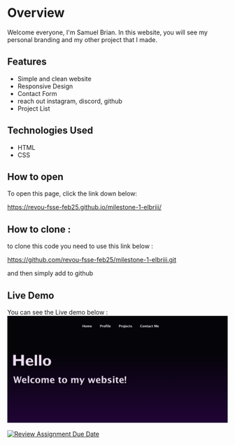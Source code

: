 # Overview

Welcome everyone, I'm Samuel Brian. In this website, you will see my personal branding and my other project that I made.

## Features

- Simple and clean website
- Responsive Design
- Contact Form
- reach out instagram, discord, github
- Project List

## Technologies Used

- HTML
- CSS

## How to open

To open this page, click the link down below:

https://revou-fsse-feb25.github.io/milestone-1-elbriii/

## How to clone :

to clone this code you need to use this link below :

https://github.com/revou-fsse-feb25/milestone-1-elbriii.git

and then simply add to github

## Live Demo

You can see the Live demo below :
![Ilustration of the website](assets\Livedemo.png)

[![Review Assignment Due Date](https://classroom.github.com/assets/deadline-readme-button-22041afd0340ce965d47ae6ef1cefeee28c7c493a6346c4f15d667ab976d596c.svg)](https://classroom.github.com/a/zOa-lK1T)
